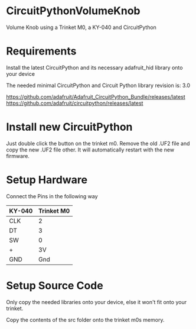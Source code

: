 # CircuitPythonVolumeKnob
Volume Knob using a Trinket M0, a KY-040 and CircuitPython

# Requirements
Install the latest CircuitPython and its necessary adafruit_hid library onto your device

The needed minimal CircuitPython and Circuit Python library revision is: 3.0

https://github.com/adafruit/Adafruit_CircuitPython_Bundle/releases/latest
https://github.com/adafruit/circuitpython/releases/latest

# Install new CircuitPython

Just double click the button on the trinket m0. Remove the old .UF2 file and copy the new .UF2 file other. 
It will automatically restart with the new firmware.

# Setup Hardware

Connect the Pins in the following way

| KY-040 | Trinket M0 |
|--------|------------|
| CLK    | 2          |
| DT     | 3          |
| SW     | 0          |
| +      | 3V         |
| GND    | Gnd        |

# Setup Source Code

Only copy the needed libraries onto your device, else it won't fit onto your trinket.

Copy the contents of the src folder onto the trinket m0s memory.

